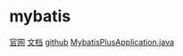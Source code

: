 # mybatis
[官网](https://baomidou.com/)
[文档](https://baomidou.com/introduce/)
[github](https://github.com/baomidou/mybatis-plus)
[MybatisPlusApplication.java](src/main/java/com/example/MybatisPlusApplication.java)